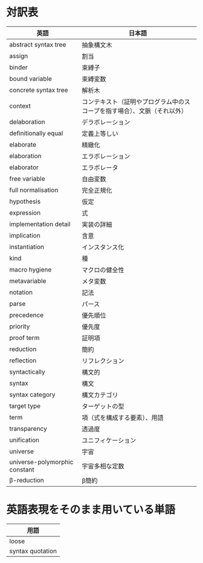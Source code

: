 # 対訳表

| 英語 | 日本語 |
| --- | --- |
| abstract syntax tree | 抽象構文木 |
| assign | 割当 |
| binder | 束縛子 |
| bound variable | 束縛変数 |
| concrete syntax tree | 解析木 |
| context | コンテキスト（証明やプログラム中のスコープを指す場合）、文脈（それ以外） |
| delaboration | デラボレーション |
| definitionally equal | 定義上等しい |
| elaborate | 精緻化 |
| elaboration | エラボレーション |
| elaborator | エラボレータ |
| free variable | 自由変数 |
| full normalisation | 完全正規化 |
| hypothesis | 仮定 |
| expression | 式 |
| implementation detail | 実装の詳細 |
| implication | 含意 |
| instantiation | インスタンス化 |
| kind | 種 |
| macro hygiene | マクロの健全性 |
| metavariable | メタ変数 |
| notation | 記法 |
| parse | パース |
| precedence | 優先順位 |
| priority | 優先度 |
| proof term | 証明項 |
| reduction | 簡約 |
| reflection | リフレクション |
| syntactically | 構文的 |
| syntax | 構文 |
| syntax category | 構文カテゴリ |
| target type | ターゲットの型 |
| term | 項（式を構成する要素）、用語 |
| transparency | 透過度 |
| unification | ユニフィケーション |
| universe | 宇宙 |
| universe-polymorphic constant | 宇宙多相な定数 |
| β-reduction | β簡約 |

# 英語表現をそのまま用いている単語

| 用語 |
| --- |
| loose |
| syntax quotation |
